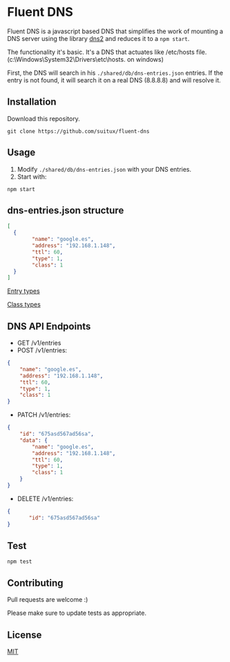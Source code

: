 # Fluent DNS

Fluent DNS is a javascript based DNS that simplifies the work
of mounting a DNS server
using the library [dns2](https://github.com/song940/node-dns) and reduces it to a `npm start`.

The functionality it's basic. 
It's a DNS that actuates like /etc/hosts file. (c:\Windows\System32\Drivers\etc\hosts. on windows)

First, the DNS will search in his `./shared/db/dns-entries.json` entries. 
If the entry is not found, it will search it on a real DNS (8.8.8.8) and will resolve it.  

## Installation

Download this repository.

```
git clone https://github.com/suitux/fluent-dns
```

## Usage

1. Modify `./shared/db/dns-entries.json` with your DNS entries.
2. Start with:

```
npm start
```

## dns-entries.json structure

```json
[
  {
        "name": "google.es",
        "address": "192.168.1.148",
        "ttl": 60,
        "type": 1,
        "class": 1
  }
]
```

[Entry types](https://tools.ietf.org/html/rfc1035#section-3.2.2)

[Class types](https://tools.ietf.org/html/rfc1035#section-3.2.4)

## DNS API Endpoints

-   GET /v1/entries
-   POST /v1/entries:

```json
{
    "name": "google.es",
    "address": "192.168.1.148",
    "ttl": 60,
    "type": 1,
    "class": 1
}
```

-   PATCH /v1/entries:

```json
{
    "id": "675asd567ad56sa",
    "data": {
        "name": "google.es",
        "address": "192.168.1.148",
        "ttl": 60,
        "type": 1,
        "class": 1
    }
}
```

-   DELETE /v1/entries:
```json
{
       "id": "675asd567ad56sa"
}
```

## Test

```
npm test
```

## Contributing

Pull requests are welcome :)

Please make sure to update tests as appropriate.

## License

[MIT](https://choosealicense.com/licenses/mit/)

